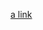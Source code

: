 [a link](https://github.com/tankishev/Python_Fundamentals/blob/main/Lists_Advanced_Exercise/9_moving_target.py)